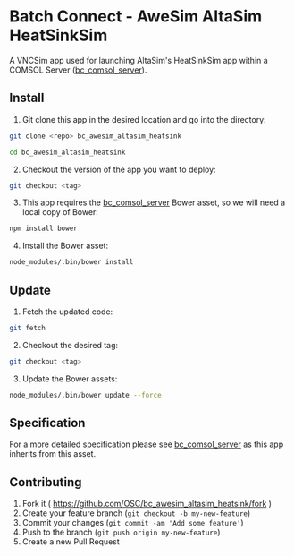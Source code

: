 # Batch Connect - AweSim AltaSim HeatSinkSim

A VNCSim app used for launching AltaSim's HeatSinkSim app within a COMSOL
Server ([bc_comsol_server](https://github.com/OSC/bc_comsol_server)).

## Install

1. Git clone this app in the desired location and go into the directory:

  ```sh
  git clone <repo> bc_awesim_altasim_heatsink

  cd bc_awesim_altasim_heatsink
  ```

2. Checkout the version of the app you want to deploy:

  ```sh
  git checkout <tag>
  ```

3. This app requires the
   [bc_comsol_server](https://github.com/OSC/bc_comsol_server) Bower asset, so
   we will need a local copy of Bower:

  ```sh
  npm install bower
  ```

4. Install the Bower asset:

  ```sh
  node_modules/.bin/bower install
  ```

## Update

1. Fetch the updated code:

  ```sh
  git fetch
  ```

2. Checkout the desired tag:

  ```sh
  git checkout <tag>
  ```

3. Update the Bower assets:

  ```sh
  node_modules/.bin/bower update --force
  ```

## Specification

For a more detailed specification please see
[bc_comsol_server](https://github.com/OSC/bc_comsol_server) as this app
inherits from this asset.

## Contributing

1. Fork it ( https://github.com/OSC/bc_awesim_altasim_heatsink/fork )
2. Create your feature branch (`git checkout -b my-new-feature`)
3. Commit your changes (`git commit -am 'Add some feature'`)
4. Push to the branch (`git push origin my-new-feature`)
5. Create a new Pull Request
